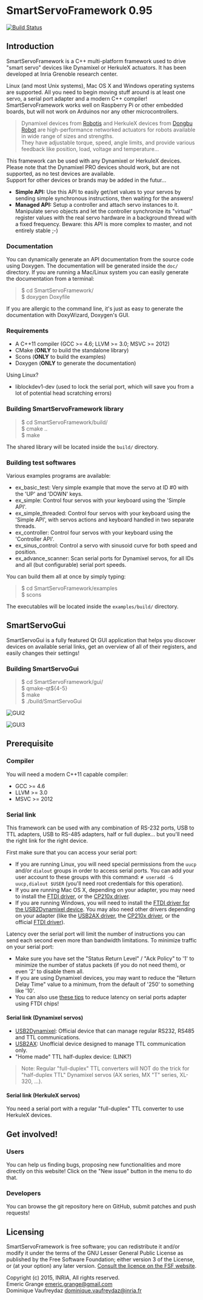 SmartServoFramework 0.95
========================

[![Build Status](https://travis-ci.org/emericg/SmartServoFramework.svg?branch=master)](https://travis-ci.org/emericg/SmartServoFramework)

## Introduction

SmartServoFramework is a C++ multi-platform framework used to drive "smart servo" devices like Dynamixel or HerkuleX actuators. It has been developed at Inria Grenoble research center.

Linux (and most Unix systems), Mac OS X and Windows operating systems are supported. All you need to begin moving stuff around is at least one servo, a serial port adapter and a modern C++ compiler! SmartServoFramework works well on Raspberry Pi or other embedded boards, but will not work on Arduinos nor any other microcontrollers.

> Dynamixel devices from [Robotis](http://www.robotis.com/) and HerkuleX devices from [Dongbu Robot](http://www.dongburobot.com/) are high-performance networked actuators for robots available in wide range of sizes and strengths.  
> They have adjustable torque, speed, angle limits, and provide various feedback like position, load, voltage and temperature...

This framework can be used with any Dynamixel or HerkuleX devices. Please note that the Dynamixel PRO devices should work, but are not supported, as no test devices are available.  
Support for other devices or brands may be added in the futur...

* **Simple API:** Use this API to easily get/set values to your servos by sending simple synchronous instructions, then waiting for the answers!  
* **Managed API:** Setup a controller and attach servo instances to it. Manipulate servo objects and let the controller synchronize its "virtual" register values with the real servo hardware in a background thread with a fixed frequency.  Beware: this API is more complex to master, and not entirely stable ;-)

### Documentation

You can dynamically generate an API documentation from the source code using Doxygen. The documentation will be generated inside the `doc/` directory.
If you are running a Mac/Linux system you can easily generate the documentation from a terminal:
> $ cd SmartServoFramework/  
> $ doxygen Doxyfile  

If you are allergic to the command line, it's just as easy to generate the documentation with DoxyWizard, Doxygen's GUI.

### Requirements

* A C++11 compiler (GCC >= 4.6; LLVM >= 3.0; MSVC >= 2012)
* CMake (**ONLY** to build the standalone library)
* Scons (**ONLY** to build the examples)
* Doxygen (**ONLY** to generate the documentation)

Using Linux?
* liblockdev1-dev (used to lock the serial port, which will save you from a lot of potential head scratching errors)

### Building SmartServoFramework library

> $ cd SmartServoFramework/build/  
> $ cmake ..  
> $ make  

The shared library will be located inside the `build/` directory.

### Building test softwares

Various examples programs are available:

* ex_basic_test: Very simple example that move the servo at ID #0 with the 'UP' and 'DOWN' keys.  
* ex_simple: Control four servos with your keyboard using the 'Simple API'.  
* ex_simple_threaded: Control four servos with your keyboard using the 'Simple API', with servos actions and keyboard handled in two separate threads.  
* ex_controller: Control four servos with your keyboard using the 'Controller API'.  
* ex_sinus_control: Control a servo with sinusoid curve for both speed and position.  
* ex_advance_scanner: Scan serial ports for Dynamixel servos, for all IDs and all (but configurable) serial port speeds.  

You can build them all at once by simply typing:
> $ cd SmartServoFramework/examples  
> $ scons  

The executables will be located inside the `examples/build/` directory.

## SmartServoGui

SmartServoGui is a fully featured Qt GUI application that helps you discover devices on available serial links, get an overview of all of their registers, and easily changes their settings!

### Building SmartServoGui

> $ cd SmartServoFramework/gui/  
> $ qmake-qt${4-5}  
> $ make  
> $ ./build/SmartServoGui  

![GUI2](http://i.imgur.com/x3sXE31.png)

![GUI3](http://i.imgur.com/bE2qYIk.png)

## Prerequisite

### Compiler

You will need a modern C++11 capable compiler:

* GCC >= 4.6  
* LLVM >= 3.0  
* MSVC >= 2012  

### Serial link

This framework can be used with any combination of RS-232 ports, USB to TTL adapters, USB to RS-485 adapters, half or full duplex... but you'll need the right link for the right device.

First make sure that you can access your serial port:
* If you are running Linux, you will need special permissions from the `uucp` and/or `dialout` groups in order to access serial ports. You can add your user account to these groups with this command: `# useradd -G uucp,dialout $USER` (you'll need root credentials for this operation).
* If you are running Mac OS X, depending on your adapter, you may need to install the [FTDI driver](http://www.robotis.com/xe/download_en/646927), or the [CP210x driver](http://www.silabs.com/products/mcu/pages/usbtouartbridgevcpdrivers.aspx).
* If you are running Windows, you will need to install the [FTDI driver for the USB2Dynamixel device](http://www.robotis.com/xe/download_en/646927). You may also need other drivers depending on your adapter (like the [USB2AX driver](https://raw.githubusercontent.com/Xevel/usb2ax/master/firmware/lufa_usb2ax/USB2AX.inf), the [CP210x driver](http://www.silabs.com/products/mcu/pages/usbtouartbridgevcpdrivers.aspx), or the official [FTDI driver](http://www.ftdichip.com/Drivers/D2XX.htm)).

Latency over the serial port will limit the number of instructions you can send each second even more than bandwidth limitations.
To minimize traffic on your serial port:  
- Make sure you have set the "Status Return Level" / "Ack Policy" to '1' to minimize the number of status packets (if you do not need them), or even '2' to disable them all.  
- If you are using Dynamixel devices, you may want to reduce the "Return Delay Time" value to a minimum, from the default of '250' to something like '10'.  
- You can also use [these tips](https://projectgus.com/2011/10/notes-on-ftdi-latency-with-arduino/) to reduce latency on serial ports adapter using FTDI chips!  

#### Serial link (Dynamixel servos)

* [USB2Dynamixel](http://support.robotis.com/en/product/auxdevice/interface/usb2dxl_manual.htm): Official device that can manage regular RS232, RS485 and TTL communications.  
* [USB2AX](http://www.xevelabs.com/doku.php?id=product:usb2ax:usb2ax): Unofficial device designed to manage TTL communication only.  
* "Home made" TTL half-duplex device: (LINK?)  

> Note: Regular "full-duplex" TTL converters will NOT do the trick for "half-duplex TTL" Dynamixel servos (AX series, MX "T" series, XL-320, ...).

#### Serial link (HerkuleX servos)

You need a serial port with a regular "full-duplex" TTL converter to use HerkuleX devices.

## Get involved!

### Users

You can help us finding bugs, proposing new functionalities and more directly on this website! Click on the "New issue" button in the menu to do that.

### Developers

You can browse the git repository here on GitHub, submit patches and push requests!

## Licensing

SmartServoFramework is free software; you can redistribute it and/or modify it under the terms of the GNU Lesser General Public License as published by the Free Software Foundation; either version 3 of the License, or (at your option) any later version.
[Consult the licence on the FSF website](http://www.gnu.org/licenses/lgpl-3.0.txt).

Copyright (c) 2015, INRIA, All rights reserved.  
Emeric Grange <emeric.grange@gmail.com>  
Dominique Vaufreydaz <dominique.vaufreydaz@inria.fr>  
